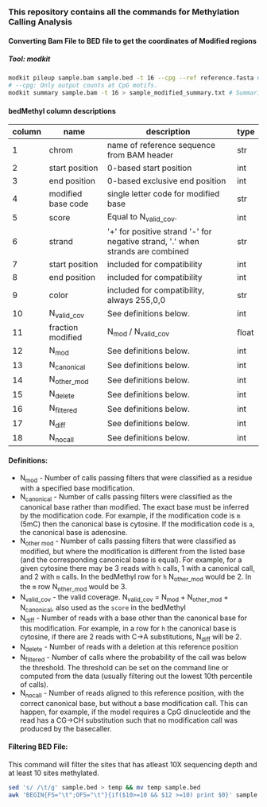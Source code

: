 ### This repository contains all the commands for Methylation Calling Analysis
#### Converting Bam File to BED file to get the coordinates of Modified regions
##### Tool: modkit
```bash
modkit pileup sample.bam sample.bed -t 16 --cpg --ref reference.fasta # Tabulates base modification calls across genomic positions.
# --cpg: Only output counts at CpG motifs.
modkit summary sample.bam -t 16 > sample_modified_summary.txt # Summarize the mod tags present in a bam and get basic statistics.
```
#### bedMethyl column descriptions

| column | name                  | description                                                                    | type  |
|--------|-----------------------|--------------------------------------------------------------------------------|-------|
| 1      | chrom                 | name of reference sequence from BAM header                                     | str   |
| 2      | start position        | 0-based start position                                                         | int   |
| 3      | end position          | 0-based exclusive end position                                                 | int   |
| 4      | modified base code    | single letter code for modified base                                           | str   |
| 5      | score                 | Equal to N<sub>valid_cov</sub>.                                                | int   |
| 6      | strand                | '+' for positive strand '-' for negative strand, '.' when strands are combined | str   |
| 7      | start position        | included for compatibility                                                     | int   |
| 8      | end position          | included for compatibility                                                     | int   |
| 9      | color                 | included for compatibility, always 255,0,0                                     | str   |
| 10     | N<sub>valid_cov</sub> | See definitions below.                                                         | int   |
| 11     | fraction modified     | N<sub>mod</sub> / N<sub>valid_cov</sub>                                        | float |
| 12     | N<sub>mod</sub>       | See definitions below.                                                         | int   |
| 13     | N<sub>canonical</sub> | See definitions below.                                                         | int   |
| 14     | N<sub>other_mod</sub> | See definitions below.                                                         | int   |
| 15     | N<sub>delete</sub>    | See definitions below.                                                         | int   |
| 16     | N<sub>filtered</sub>  | See definitions below.                                                         | int   |
| 17     | N<sub>diff</sub>      | See definitions below.                                                         | int   |
| 18     | N<sub>nocall</sub>    | See definitions below.                                                         | int   |

#### Definitions:

* N<sub>mod</sub> - Number of calls passing filters that were classified as a residue with a specified base modification.
* N<sub>canonical</sub> - Number of calls passing filters were classified as the canonical base rather than modified. The
exact base must be inferred by the modification code. For example, if the modification code is `m` (5mC) then
the canonical base is cytosine. If the modification code is `a`, the canonical base is adenosine.
* N<sub>other mod</sub> - Number of calls passing filters that were classified as modified, but where the modification is different from the listed base (and the corresponding canonical base is equal). For example, for a given cytosine there may be 3 reads with
`h` calls, 1 with a canonical call, and 2 with `m` calls. In the bedMethyl row for `h` N<sub>other_mod</sub> would be 2. In the
`m` row N<sub>other_mod</sub> would be 3.
* N<sub>valid_cov</sub> - the valid coverage. N<sub>valid_cov</sub> = N<sub>mod</sub> + N<sub>other_mod</sub> + N<sub>canonical</sub>, also used as the `score` in the bedMethyl
* N<sub>diff</sub> - Number of reads with a base other than the canonical base for this modification. For example, in a row
for `h` the canonical base is cytosine, if there are 2 reads with C->A substitutions, N<sub>diff</sub> will be 2.
* N<sub>delete</sub> - Number of reads with a deletion at this reference position
* N<sub>filtered</sub> - Number of calls where the probability of the call was below the threshold. The threshold can be
set on the command line or computed from the data (usually filtering out the lowest 10th percentile of calls).
* N<sub>nocall</sub> - Number of reads aligned to this reference position, with the correct canonical base, but without a base
modification call. This can happen, for example, if the model requires a CpG dinucleotide and the read has a
CG->CH substitution such that no modification call was produced by the basecaller.

#### Filtering BED File:
This command will filter the sites that has atleast 10X sequencing depth and at least 10 sites methylated.
```bash
sed 's/ /\t/g' sample.bed > temp && mv temp sample.bed
awk 'BEGIN{FS="\t";OFS="\t"}{if($10>=10 && $12 >=10) print $0}' sample.bed > sample_filtered.bed
```
